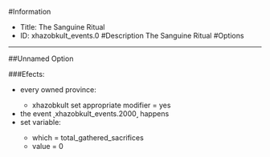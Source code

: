 #Information
 - Title: The Sanguine Ritual
 - ID: xhazobkult_events.0
#Description
The Sanguine Ritual
#Options

___
##Unnamed Option

###Efects:<ul><li>every owned province:</li><ul><li>xhazobkult set appropriate modifier = yes</li></ul><li>the event ˻xhazobkult_events.2000˼ happens</li><li>set variable:</li><ul><li>which = total_gathered_sacrifices</li><li>value = 0</li></ul></ul>

